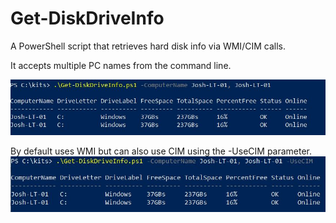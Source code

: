 # Get-DiskDriveInfo
A PowerShell script that retrieves hard disk info via WMI/CIM calls.

It accepts multiple PC names from the command line.

![PC](/images/MultiplePCNames.JPG)

By default uses WMI but can also use CIM using the -UseCIM parameter.
![CIM](/images/CIM.JPG)
